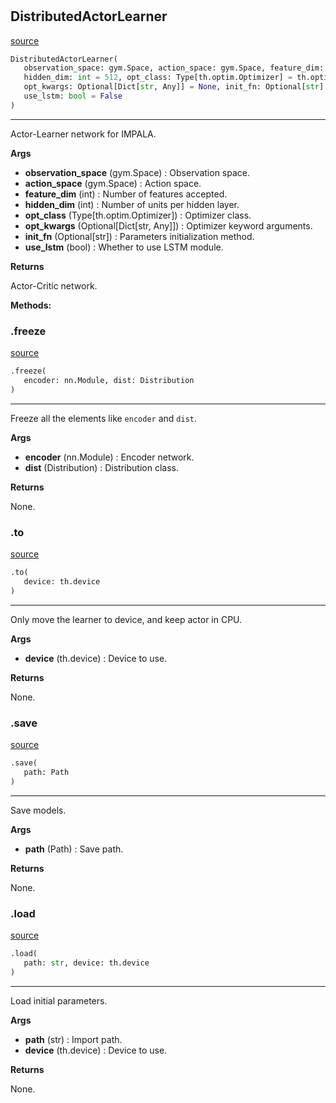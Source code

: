 #


## DistributedActorLearner
[source](https://github.com/RLE-Foundation/rllte/blob/main/rllte/xploit/policy/distributed_actor_learner.py/#L140)
```python 
DistributedActorLearner(
   observation_space: gym.Space, action_space: gym.Space, feature_dim: int,
   hidden_dim: int = 512, opt_class: Type[th.optim.Optimizer] = th.optim.Adam,
   opt_kwargs: Optional[Dict[str, Any]] = None, init_fn: Optional[str] = None,
   use_lstm: bool = False
)
```


---
Actor-Learner network for IMPALA.


**Args**

* **observation_space** (gym.Space) : Observation space.
* **action_space** (gym.Space) : Action space.
* **feature_dim** (int) : Number of features accepted.
* **hidden_dim** (int) : Number of units per hidden layer.
* **opt_class** (Type[th.optim.Optimizer]) : Optimizer class.
* **opt_kwargs** (Optional[Dict[str, Any]]) : Optimizer keyword arguments.
* **init_fn** (Optional[str]) : Parameters initialization method.
* **use_lstm** (bool) : Whether to use LSTM module.


**Returns**

Actor-Critic network.


**Methods:**


### .freeze
[source](https://github.com/RLE-Foundation/rllte/blob/main/rllte/xploit/policy/distributed_actor_learner.py/#L196)
```python
.freeze(
   encoder: nn.Module, dist: Distribution
)
```

---
Freeze all the elements like `encoder` and `dist`.


**Args**

* **encoder** (nn.Module) : Encoder network.
* **dist** (Distribution) : Distribution class.


**Returns**

None.

### .to
[source](https://github.com/RLE-Foundation/rllte/blob/main/rllte/xploit/policy/distributed_actor_learner.py/#L224)
```python
.to(
   device: th.device
)
```

---
Only move the learner to device, and keep actor in CPU.


**Args**

* **device** (th.device) : Device to use.


**Returns**

None.

### .save
[source](https://github.com/RLE-Foundation/rllte/blob/main/rllte/xploit/policy/distributed_actor_learner.py/#L235)
```python
.save(
   path: Path
)
```

---
Save models.


**Args**

* **path** (Path) : Save path.


**Returns**

None.

### .load
[source](https://github.com/RLE-Foundation/rllte/blob/main/rllte/xploit/policy/distributed_actor_learner.py/#L247)
```python
.load(
   path: str, device: th.device
)
```

---
Load initial parameters.


**Args**

* **path** (str) : Import path.
* **device** (th.device) : Device to use.


**Returns**

None.
